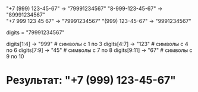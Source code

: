 "+7 (999) 123-45-67"    ->  "79991234567"
"8-999-123-45-67"       ->  "89991234567"  
"+7 999 123 45 67"      ->  "79991234567"
"(999) 123-45-67"       ->  "9991234567"

digits = "79991234567"

digits[1:4]   -> "999"     # символы с 1 по 3
digits[4:7]   ->  "123"    # символы с 4 по 6 
digits[7:9]   ->  "45"     # символы с 7 по 8
digits[9:11]  ->  "67"     # символы с 9 по 10

# Результат: "+7 (999) 123-45-67"